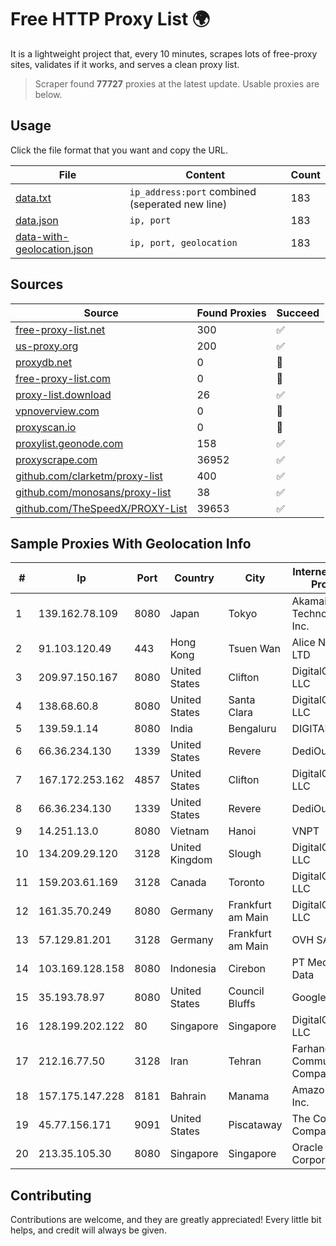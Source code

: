 
# Free HTTP Proxy List 🌍

It is a lightweight project that, every 10 minutes, scrapes lots of free-proxy sites, validates if it works, and serves a clean proxy list.


> Scraper found **77727** proxies at the latest update. Usable proxies are below.

## Usage

Click the file format that you want and copy the URL.


|File|Content|Count|
|----|-------|-----|
|[data.txt](https://raw.githubusercontent.com/themiralay/Proxy-List-World/master/data.txt)|`ip_address:port` combined (seperated new line)|183|
|[data.json](https://raw.githubusercontent.com/themiralay/Proxy-List-World/master/data.json)|`ip, port`|183|
|[data-with-geolocation.json](https://raw.githubusercontent.com/themiralay/Proxy-List-World/master/data-with-geolocation.json)|`ip, port, geolocation`|183|

## Sources

|Source|Found Proxies|Succeed|
|------|-------------|-------|
|[free-proxy-list.net](https://free-proxy-list.net)|300|✅|
|[us-proxy.org](https://www.us-proxy.org)|200|✅|
|[proxydb.net](http://proxydb.net)|0|🚫|
|[free-proxy-list.com](https://free-proxy-list.com/?page=&port=&type%5B%5D=http&type%5B%5D=https&up_time=0&search=Search)|0|🚫|
|[proxy-list.download](https://www.proxy-list.download/HTTP)|26|✅|
|[vpnoverview.com](https://vpnoverview.com/privacy/anonymous-browsing/free-proxy-servers)|0|🚫|
|[proxyscan.io](https://www.proxyscan.io)|0|🚫|
|[proxylist.geonode.com](https://proxylist.geonode.com/api/proxy-list?limit=300&page=1&sort_by=lastChecked&sort_type=desc&protocols=http,https)|158|✅|
|[proxyscrape.com](https://api.proxyscrape.com/v2/?request=displayproxies&protocol=http&timeout=10000&country=all&ssl=all&anonymity=all)|36952|✅|
|[github.com/clarketm/proxy-list](https://raw.githubusercontent.com/clarketm/proxy-list/master/proxy-list-raw.txt)|400|✅|
|[github.com/monosans/proxy-list](https://raw.githubusercontent.com/monosans/proxy-list/main/proxies/http.txt)|38|✅|
|[github.com/TheSpeedX/PROXY-List](https://raw.githubusercontent.com/TheSpeedX/PROXY-List/master/http.txt)|39653|✅|


## Sample Proxies With Geolocation Info

|#|Ip|Port|Country|City|Internet Service Provider|
|-|--|----|-------|----|-------------------------|
|1|139.162.78.109|8080|Japan|Tokyo|Akamai Technologies, Inc.|
|2|91.103.120.49|443|Hong Kong|Tsuen Wan|Alice Networks LTD|
|3|209.97.150.167|8080|United States|Clifton|DigitalOcean, LLC|
|4|138.68.60.8|8080|United States|Santa Clara|DigitalOcean, LLC|
|5|139.59.1.14|8080|India|Bengaluru|DIGITALOCEAN|
|6|66.36.234.130|1339|United States|Revere|DediOutlet, LLC|
|7|167.172.253.162|4857|United States|Clifton|DigitalOcean, LLC|
|8|66.36.234.130|1339|United States|Revere|DediOutlet, LLC|
|9|14.251.13.0|8080|Vietnam|Hanoi|VNPT|
|10|134.209.29.120|3128|United Kingdom|Slough|DigitalOcean, LLC|
|11|159.203.61.169|3128|Canada|Toronto|DigitalOcean, LLC|
|12|161.35.70.249|8080|Germany|Frankfurt am Main|DigitalOcean, LLC|
|13|57.129.81.201|3128|Germany|Frankfurt am Main|OVH SAS|
|14|103.169.128.158|8080|Indonesia|Cirebon|PT Media Akses Data|
|15|35.193.78.97|8080|United States|Council Bluffs|Google LLC|
|16|128.199.202.122|80|Singapore|Singapore|DigitalOcean, LLC|
|17|212.16.77.50|3128|Iran|Tehran|Farhang Azma Communications Company LTD|
|18|157.175.147.228|8181|Bahrain|Manama|Amazon.com, Inc.|
|19|45.77.156.171|9091|United States|Piscataway|The Constant Company|
|20|213.35.105.30|8080|Singapore|Singapore|Oracle Corporation|



## Contributing

Contributions are welcome, and they are greatly appreciated! Every
little bit helps, and credit will always be given.

